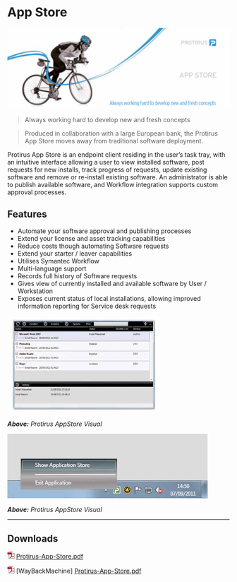 # App Store

![AppStore](/docs/images/AppStore.png)

> Always working hard to develop new and fresh concepts

> Produced in collaboration with a large European bank, the Protirus App Store moves away from traditional software deployment.

Protirus App Store is an endpoint client residing in the user’s task tray, with an intuitive interface allowing a user to view installed software, post requests for new installs, track progress of requests, update existing software and remove or re-install existing software.
An administrator is able to publish available software, and Workflow integration supports custom approval processes.

## Features

- Automate your software approval and publishing processes
- Extend your license and asset tracking capabilities
- Reduce costs though automating Software requests
- Extend your starter / leaver capabilities
- Utilises Symantec Workflow
- Multi-language support
- Records full history of Software requests
- Gives view of currently installed and available software by User / Workstation
- Exposes current status of local installations, allowing improved information reporting for Service desk requests

![Protirus AppStore Visual](/docs/images/ProtirusAppStoreVisual.png)

***Above:** Protirus AppStore Visual*

![Protirus AppStore Visual](/docs/images/ProtirusAppStoreVisual2.png)

***Above:** Protirus AppStore Visual*



---

## Downloads

![pdf](/docs/images/pdf.png) [Protirus-App-Store.pdf](/docs/Protirus-App-Store.pdf)

![pdf](/docs/images/pdf.png) [WayBackMachine] [Protirus-App-Store.pdf](https://web.archive.org/web/20120704020929/http://www.protirus.com:80/pdf/en/Protirus-App-Store.pdf)